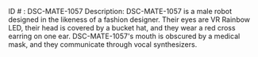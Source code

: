 ID # : DSC-MATE-1057
Description: DSC-MATE-1057 is a male robot designed in the likeness of a fashion designer. Their eyes are VR Rainbow LED, their head is covered by a bucket hat, and they wear a red cross earring on one ear. DSC-MATE-1057's mouth is obscured by a medical mask, and they communicate through vocal synthesizers.